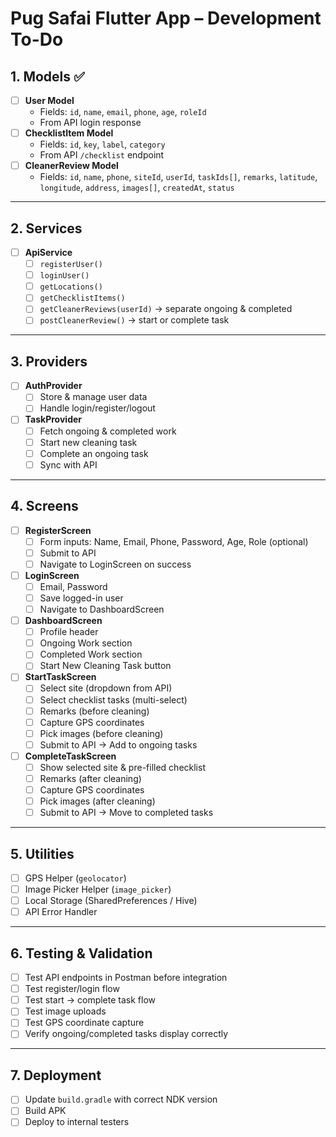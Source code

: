 # Pug Safai Flutter App – Development To-Do

## 1. Models ✅
- [ ] **User Model**
  - Fields: `id`, `name`, `email`, `phone`, `age`, `roleId`
  - From API login response
- [ ] **ChecklistItem Model**
  - Fields: `id`, `key`, `label`, `category`
  - From API `/checklist` endpoint
- [ ] **CleanerReview Model**
  - Fields: `id`, `name`, `phone`, `siteId`, `userId`, `taskIds[]`, `remarks`, `latitude`, `longitude`, `address`, `images[]`, `createdAt`, `status`

---

## 2. Services
- [ ] **ApiService**
  - [ ] `registerUser()`
  - [ ] `loginUser()`
  - [ ] `getLocations()`
  - [ ] `getChecklistItems()`
  - [ ] `getCleanerReviews(userId)` → separate ongoing & completed
  - [ ] `postCleanerReview()` → start or complete task

---

## 3. Providers
- [ ] **AuthProvider**
  - [ ] Store & manage user data
  - [ ] Handle login/register/logout
- [ ] **TaskProvider**
  - [ ] Fetch ongoing & completed work
  - [ ] Start new cleaning task
  - [ ] Complete an ongoing task
  - [ ] Sync with API

---

## 4. Screens
- [ ] **RegisterScreen**
  - [ ] Form inputs: Name, Email, Phone, Password, Age, Role (optional)
  - [ ] Submit to API
  - [ ] Navigate to LoginScreen on success
- [ ] **LoginScreen**
  - [ ] Email, Password
  - [ ] Save logged-in user
  - [ ] Navigate to DashboardScreen
- [ ] **DashboardScreen**
  - [ ] Profile header
  - [ ] Ongoing Work section
  - [ ] Completed Work section
  - [ ] Start New Cleaning Task button
- [ ] **StartTaskScreen**
  - [ ] Select site (dropdown from API)
  - [ ] Select checklist tasks (multi-select)
  - [ ] Remarks (before cleaning)
  - [ ] Capture GPS coordinates
  - [ ] Pick images (before cleaning)
  - [ ] Submit to API → Add to ongoing tasks
- [ ] **CompleteTaskScreen**
  - [ ] Show selected site & pre-filled checklist
  - [ ] Remarks (after cleaning)
  - [ ] Capture GPS coordinates
  - [ ] Pick images (after cleaning)
  - [ ] Submit to API → Move to completed tasks

---

## 5. Utilities
- [ ] GPS Helper (`geolocator`)
- [ ] Image Picker Helper (`image_picker`)
- [ ] Local Storage (SharedPreferences / Hive)
- [ ] API Error Handler

---

## 6. Testing & Validation
- [ ] Test API endpoints in Postman before integration
- [ ] Test register/login flow
- [ ] Test start → complete task flow
- [ ] Test image uploads
- [ ] Test GPS coordinate capture
- [ ] Verify ongoing/completed tasks display correctly

---

## 7. Deployment
- [ ] Update `build.gradle` with correct NDK version
- [ ] Build APK
- [ ] Deploy to internal testers
